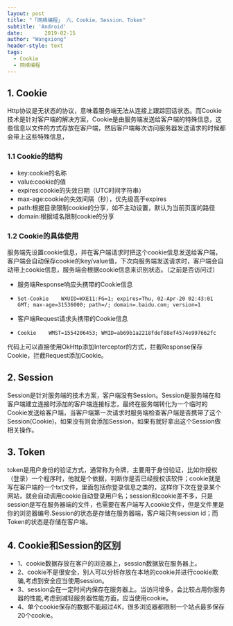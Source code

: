 ```yaml
---
layout: post
title: "「网络编程」 六、Cookie、Session、Token"
subtitle: 'Android'
date:       2019-02-15
author: "Wangxiong"
header-style: text
tags:
  - Cookie
  - 网络编程
---
```

## 1. Cookie

Http协议是无状态的协议，意味着服务端无法从连接上跟踪回话状态。而Cookie技术是针对客户端的解决方案，Cookie是由服务端发送给客户端的特殊信息，这些信息以文件的方式存放在客户端，然后客户端每次访问服务器发送请求的时候都会带上这些特殊信息，

### 1.1 Cookie的结构

- key:cookie的名称
- value:cookie的值
- expires:cookie的失效日期（UTC时间字符串）
- max-age:cookie的失效间隔（秒），优先级高于expires
- path:根据目录限制cookie的分享，如不主动设置，默认为当前页面的路径
- domain:根据域名限制cookie的分享

### 1.2 Cookie的具体使用

服务端先设置cookie信息，并在客户端请求时把这个cookie信息发送给客户端，客户端会自动保存cookie的key/value值，下次向服务端发送请求时，客户端会自动带上cookie信息，服务端会根据cookie信息来识别状态。（之前是否访问过）

- 服务端Response响应头携带的Cookie信息

- ```http
  Set-Cookie	WXUID=WXE11:FG=1; expires=Thu, 02-Apr-20 02:43:01 GMT; max-age=31536000; path=/; domain=.baidu.com; version=1
  ```

- 客户端Request请求头携带的Cookie信息

- ```http
  Cookie	WMST=1554206453; WMID=ab69b1a2218fdef88ef4574e997662fc
  ```

代码上可以直接使用OkHttp添加Interceptor的方式，拦截Response保存Cookie，拦截Request添加Cookie。

## 2. Session

Session是针对服务端的技术方案，客户端没有Session。Session是服务端在和客户端建立连接时添加的客户端连接标志，最终在服务端转化为一个临时的Cookie发送给客户端，当客户端第一次请求时服务端检查客户端是否携带了这个Session(Cookie)，如果没有则会添加Session，如果有就好拿出这个Session做相关操作。

## 3. Token

token是用户身份的验证方式，通常称为令牌，主要用于身份验证，比如你授权（登录）一个程序时，他就是个依据，判断你是否已经授权该软件；cookie就是写在客户端的一个txt文件，里面包括你登录信息之类的，这样你下次在登录某个网站，就会自动调用cookie自动登录用户名；session和cookie差不多，只是session是写在服务器端的文件，也需要在客户端写入cookie文件，但是文件里是你的浏览器编号.Session的状态是存储在服务器端，客户端只有session id；而Token的状态是存储在客户端。

## 4. Cookie和Session的区别

- 1、cookie数据存放在客户的浏览器上，session数据放在服务器上。
- 2、cookie不是很安全，别人可以分析存放在本地的cookie并进行cookie欺骗,考虑到安全应当使用session。
- 3、session会在一定时间内保存在服务器上。当访问增多，会比较占用你服务器的性能,考虑到减轻服务器性能方面，应当使用cookie。
- 4、单个cookie保存的数据不能超过4K，很多浏览器都限制一个站点最多保存20个cookie。